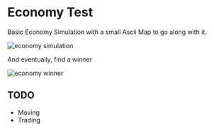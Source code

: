 # Economy Test

Basic Economy Simulation with a small Ascii Map to go along with it.

![economy simulation](http://i.imgur.com/5Hq0D7O.png)

And eventually, find a winner

![economy winner](http://i.imgur.com/IvnmR4E.png)

## TODO

- Moving
- Trading
